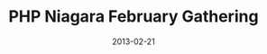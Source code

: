 ---
title: 'PHP Niagara February Gathering'
organizer: 'PHP Niagara'
organizerUrl: 'http://www.phpniagara.ca'
registration: 'http://meetup.phpniagara.ca/events/100177102/'
description: 'The PHP Niagara Users Group is for PHP and related Web developers in the Greater Niagara area.'
date: 2013-02-21
time: 'February 21, 2013 7:00PM'
venue: 'Fonthill Media Network'
address: '73 Ontario St, Unit 103B, St Catharines, ON'
tags: ['php', 'user groups']
type: 'single'
---